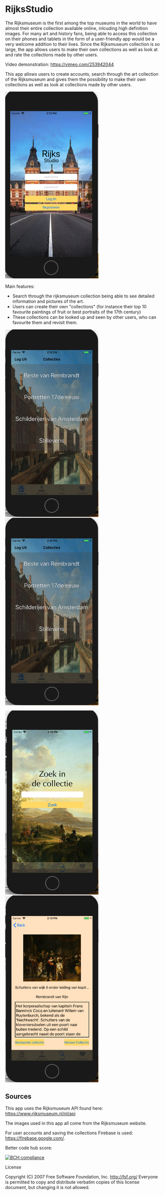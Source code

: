 # RijksStudio

The Rijksmuseum is the first among the top museums in the world to have almost their entire collection available online, inlcuding high definition images. For many art and history fans, being able to access this collection on their phones and tablets in the form of a user-friendly app would be a very welcome addition to their lives. Since the Rijksmuseum collection is so large, the app allows users to make their own collections as well as look at and rate the collections made by other users.

Video demonstration: https://vimeo.com/253942044

This app allows users to create accounts, search through the art collection of the Rijksmuseum and gives them the possibility to make their own collections as well as look at collections made by other users.

<img src="https://github.com/Waltimore/MuseumApp2/blob/master/doc/loginScreen.png" width="300"/>

Main features:

- Search through the rijksmuseum collection being able to see detailed information and pictures of the art.
- Users can create their own "collections" (for instance their top 10 favourite paintings of fruit or best portraits of the 17th century)
- These collections can be looked up and seen by other users, who can favourite them and revisit them.

<img src="https://github.com/Waltimore/MuseumApp2/blob/master/doc/collectiesSS.png" width="300"/><img src="https://github.com/Waltimore/MuseumApp2/blob/master/doc/collectiesSS.png" width="300"/>

<img src="https://github.com/Waltimore/MuseumApp2/blob/master/doc/zoekSS.png" width="300"/><img src="https://github.com/Waltimore/MuseumApp2/blob/master/doc/detailSS.png" width="300"/>

## Sources

This app uses the Rijksmuseum API found here: https://www.rijksmuseum.nl/nl/api

The images used in this app all come from the Rijksmuseum website. 

For user accounts and saving the collections Firebase is used: https://firebase.google.com/.

Better code hub score:

[![BCH compliance](https://bettercodehub.com/edge/badge/Waltimore/MuseumApp2?branch=master)](https://bettercodehub.com/)

License

 Copyright (C) 2007 Free Software Foundation, Inc. <http://fsf.org/>
 Everyone is permitted to copy and distribute verbatim copies
 of this license document, but changing it is not allowed.



